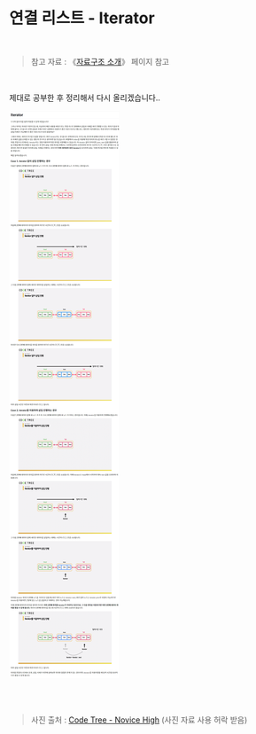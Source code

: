 # 연결 리스트 - Iterator

<br/>

> 참고 자료 : 《<a href="https://github.com/SangYoonLee1231/TIL/blob/main/DataStructure/data_structure_introduction.md">자료구조 소개</a>》 페이지 참고

<br/>

제대로 공부한 후 정리해서 다시 올리겠습니다..

<img src="img/linked_list_iterator.png">

<br/><br/>

> 사진 출처 : <a href="https://www.codetree.ai/missions">Code Tree - Novice High</a> (사진 자료 사용 허락 받음)
